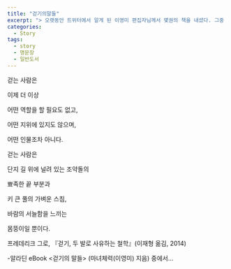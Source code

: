 ```yaml
---
title: "걷기의말들"
excerpt: "> 오랫동안 트위터에서 알게 된 이영미 편집자님께서 몇권의 책을 내셨다. 그중 걷기의말들, 강력추천 한다."
categories:
  - Story
tags:
  - story
  - 명문장
  - 일반도서
---
```


걷는 사람은
    
이제 더 이상
    
어떤 역할을 할 필요도 없고,
    
어떤 지위에 있지도 않으며,
    
어떤 인물조차 아니다.
    
걷는 사람은
    
단지 길 위에 널려 있는 조약돌의
    
뾰족한 끝 부분과
    
키 큰 풀의 가벼운 스침,
    
바람의 서늘함을 느끼는
    
몸뚱이일 뿐이다.
    
    
프레데리크 그로, 『걷기, 두 발로 사유하는 철학』(이재형 옮김, 2014) 

-알라딘 eBook <걷기의 말들> (마녀체력(이영미) 지음) 중에서...
